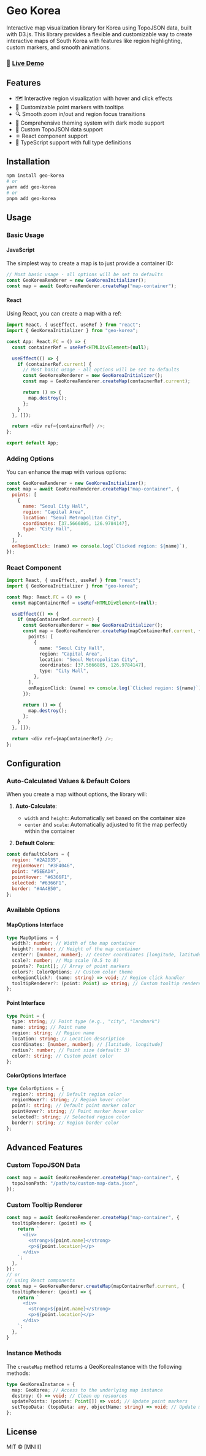 # Geo Korea

Interactive map visualization library for Korea using TopoJSON data, built with D3.js. This library provides a flexible and customizable way to create interactive maps of South Korea with features like region highlighting, custom markers, and smooth animations.

### 🚀 [Live Demo](https://geo-korea.netlify.app)

## Features

- 🗺️ Interactive region visualization with hover and click effects
- 📍 Customizable point markers with tooltips
- 🔍 Smooth zoom in/out and region focus transitions
- 🎨 Comprehensive theming system with dark mode support
- 🎯 Custom TopoJSON data support
- ⚛️ React component support
- 🔄 TypeScript support with full type definitions

## Installation

```bash
npm install geo-korea
# or
yarn add geo-korea
# or
pnpm add geo-korea
```

## Usage

### Basic Usage

#### JavaScript

The simplest way to create a map is to just provide a container ID:

```javascript
// Most basic usage - all options will be set to defaults
const GeoKoreaRenderer = new GeoKoreaInitializer();
const map = await GeoKoreaRenderer.createMap("map-container");
```

#### React

Using React, you can create a map with a ref:

```typescript
import React, { useEffect, useRef } from "react";
import { GeoKoreaInitializer } from "geo-korea";

const App: React.FC = () => {
  const containerRef = useRef<HTMLDivElement>(null);

  useEffect(() => {
    if (containerRef.current) {
      // Most basic usage - all options will be set to defaults
      const GeoKoreaRenderer = new GeoKoreaInitializer();
      const map = GeoKoreaRenderer.createMap(containerRef.current);

      return () => {
        map.destroy();
      };
    }
  }, []);

  return <div ref={containerRef} />;
};

export default App;
```

### Adding Options

You can enhance the map with various options:

```javascript
const GeoKoreaRenderer = new GeoKoreaInitializer();
const map = await GeoKoreaRenderer.createMap("map-container", {
  points: [
    {
      name: "Seoul City Hall",
      region: "Capital Area",
      location: "Seoul Metropolitan City",
      coordinates: [37.5666805, 126.9784147],
      type: "City Hall",
    },
  ],
  onRegionClick: (name) => console.log(`Clicked region: ${name}`),
});
```

### React Component

```typescript
import React, { useEffect, useRef } from "react";
import { GeoKoreaInitializer } from "geo-korea";

const Map: React.FC = () => {
  const mapContainerRef = useRef<HTMLDivElement>(null);

  useEffect(() => {
    if (mapContainerRef.current) {
      const GeoKoreaRenderer = new GeoKoreaInitializer();
      const map = GeoKoreaRenderer.createMap(mapContainerRef.current, {
        points: [
          {
            name: "Seoul City Hall",
            region: "Capital Area",
            location: "Seoul Metropolitan City",
            coordinates: [37.5666805, 126.9784147],
            type: "City Hall",
          },
        ],
        onRegionClick: (name) => console.log(`Clicked region: ${name}`),
      });

      return () => {
        map.destroy();
      };
    }
  }, []);

  return <div ref={mapContainerRef} />;
};
```

## Configuration

### Auto-Calculated Values & Default Colors

When you create a map without options, the library will:

1. **Auto-Calculate**:

   - `width` and `height`: Automatically set based on the container size
   - `center` and `scale`: Automatically adjusted to fit the map perfectly within the container

2. **Default Colors**:

```javascript
const defaultColors = {
  region: "#2A2D35",
  regionHover: "#3F4046",
  point: "#5EEAD4",
  pointHover: "#6366F1",
  selected: "#6366F1",
  border: "#4A4B50",
};
```

### Available Options

#### MapOptions Interface

```typescript
type MapOptions = {
  width?: number; // Width of the map container
  height?: number; // Height of the map container
  center?: [number, number]; // Center coordinates [longitude, latitude]
  scale?: number; // Map scale (0.5 to 8)
  points?: Point[]; // Array of point markers
  colors?: ColorOptions; // Custom color theme
  onRegionClick?: (name: string) => void; // Region click handler
  tooltipRenderer?: (point: Point) => string; // Custom tooltip renderer
};
```

#### Point Interface

```typescript
type Point = {
  type: string; // Point type (e.g., "city", "landmark")
  name: string; // Point name
  region: string; // Region name
  location: string; // Location description
  coordinates: [number, number]; // [latitude, longitude]
  radius?: number; // Point size (default: 3)
  color?: string; // Custom point color
};
```

#### ColorOptions Interface

```typescript
type ColorOptions = {
  region?: string; // Default region color
  regionHover?: string; // Region hover color
  point?: string; // Default point marker color
  pointHover?: string; // Point marker hover color
  selected?: string; // Selected region color
  border?: string; // Region border color
};
```

## Advanced Features

### Custom TopoJSON Data

```typescript
const map = await GeoKoreaRenderer.createMap("map-container", {
  topoJsonPath: "/path/to/custom-map-data.json",
});
```

### Custom Tooltip Renderer

```typescript
const map = await GeoKoreaRenderer.createMap("map-container", {
  tooltipRenderer: (point) => {
    return `
      <div>
        <strong>${point.name}</strong>
        <p>${point.location}</p>
      </div>
    `;
  },
});
// or
// using React components
const map = GeoKoreaRenderer.createMap(mapContainerRef.current, {
  tooltipRenderer: (point) => {
    return `
      <div>
        <strong>${point.name}</strong>
        <p>${point.location}</p>
      </div>
    `;
  },
}
```

### Instance Methods

The `createMap` method returns a GeoKoreaInstance with the following methods:

```typescript
type GeoKoreaInstance = {
  map: GeoKorea; // Access to the underlying map instance
  destroy: () => void; // Clean up resources
  updatePoints: (points: Point[]) => void; // Update point markers
  setTopoData: (topoData: any, objectName: string) => void; // Update map data
};
```

## License

MIT © [MNIII]
